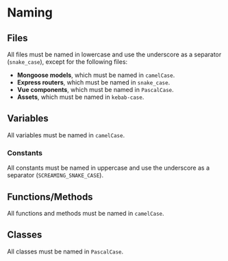 # Naming

## Files

All files must be named in lowercase and use the underscore as a separator
(`snake_case`), except for the following files:

* **Mongoose models**, which must be named in `camelCase`.
* **Express routers**, which must be named in `snake_case`.
* **Vue components**, which must be named in `PascalCase`.
* **Assets**, which must be named in `kebab-case`.

## Variables

All variables must be named in `camelCase`.

### Constants

All constants must be named in uppercase and use the underscore as a separator
(`SCREAMING_SNAKE_CASE`).

## Functions/Methods

All functions and methods must be named in `camelCase`.

## Classes

All classes must be named in `PascalCase`.

<seealso>
    <category ref="uh">
        <a href="Admin.md" />
        <a href="Authenticating-Logging-In.md" />
        <a href="Loans.md" />
        <a href="Deposits.md" />
        <a href="Profiles.md" />
    </category>
    <category ref="ds">
        <a href="Comments.md" />
        <a href="Code-Style.md" />
        <a href="Git-Commit-Messages.md" />
    </category>
</seealso>
